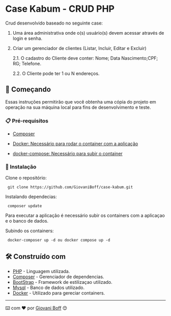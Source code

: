 # Case Kabum - CRUD PHP

Crud desenvolvido baseado no seguinte case:

1. Uma área administrativa onde o(s) usuário(s) devem acessar através de login e senha.

2. Criar um gerenciador de clientes (Listar, Incluir, Editar e Excluir)

    2.1. O cadastro do Cliente deve conter: Nome; Data Nascimento;CPF; RG; Telefone.

    2.2. O Cliente pode ter 1 ou N endereços.

## 🚀 Começando

Essas instruções permitirão que você obtenha uma cópia do projeto em operação na sua máquina local para fins de desenvolvimento e teste.


### 📋 Pré-requisitos

- [Composer](https://getcomposer.org/)

- [ Docker: Necessário para rodar o container com a aplicação](https://docs.docker.com/get-docker/)

- [docker-compose: Necessário para subir o container](https://docs.docker.com/compose/install/)


### 🔧 Instalação

Clone o repositório:


```
 git clone https://github.com/GiovaniBoff/case-kabum.git
```

Instalando dependecias:

```
 composer update
```

Para executar a aplicação é necessário subir os containers com a aplicaçao e o banco de dados.

Subindo os containers:

```
 docker-composer up -d ou docker compose up -d
```

<!-- ## ⚙️ Executando os testes

Explicar como executar os testes automatizados para este sistema.

Para rodar os testes unitarios da aplicação, rode o seguinte comando:
```
 composer test
``` -->

## 🛠️ Construído com

* [PHP](https://www.php.net/) - Linguagem utilizada.
* [Composer](https://getcomposer.org/) - Gerenciador de dependencias.
* [BootStrap](https://getbootstrap.com/) - Framework de estilizaçao utilizado.
* [Mysql](https://www.mysql.com/) - Banco de dados utilizado.
* [Docker](https://docs.docker.com/get-docker) - Utilizado para gereciar containers.


---
⌨️ com ❤️ por [Giovani Boff](https://github.com/GiovaniBoff) 😊
